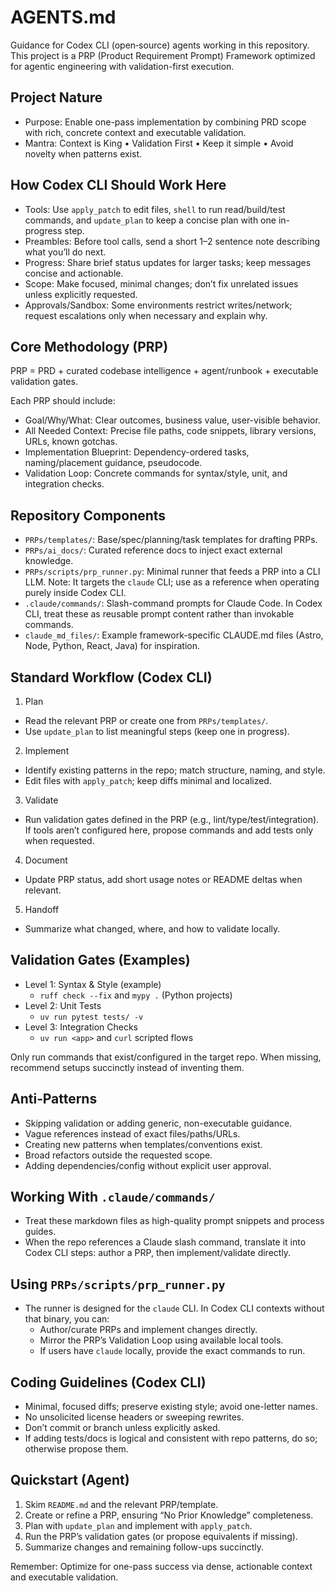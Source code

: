 # AGENTS.md

Guidance for Codex CLI (open‑source) agents working in this repository. This project is a PRP (Product Requirement Prompt) Framework optimized for agentic engineering with validation-first execution.

## Project Nature

- Purpose: Enable one-pass implementation by combining PRD scope with rich, concrete context and executable validation.
- Mantra: Context is King • Validation First • Keep it simple • Avoid novelty when patterns exist.

## How Codex CLI Should Work Here

- Tools: Use `apply_patch` to edit files, `shell` to run read/build/test commands, and `update_plan` to keep a concise plan with one in-progress step.
- Preambles: Before tool calls, send a short 1–2 sentence note describing what you’ll do next.
- Progress: Share brief status updates for larger tasks; keep messages concise and actionable.
- Scope: Make focused, minimal changes; don’t fix unrelated issues unless explicitly requested.
- Approvals/Sandbox: Some environments restrict writes/network; request escalations only when necessary and explain why.

## Core Methodology (PRP)

PRP = PRD + curated codebase intelligence + agent/runbook + executable validation gates.

Each PRP should include:
- Goal/Why/What: Clear outcomes, business value, user-visible behavior.
- All Needed Context: Precise file paths, code snippets, library versions, URLs, known gotchas.
- Implementation Blueprint: Dependency-ordered tasks, naming/placement guidance, pseudocode.
- Validation Loop: Concrete commands for syntax/style, unit, and integration checks.

## Repository Components

- `PRPs/templates/`: Base/spec/planning/task templates for drafting PRPs.
- `PRPs/ai_docs/`: Curated reference docs to inject exact external knowledge.
- `PRPs/scripts/prp_runner.py`: Minimal runner that feeds a PRP into a CLI LLM. Note: It targets the `claude` CLI; use as a reference when operating purely inside Codex CLI.
- `.claude/commands/`: Slash-command prompts for Claude Code. In Codex CLI, treat these as reusable prompt content rather than invokable commands.
- `claude_md_files/`: Example framework-specific CLAUDE.md files (Astro, Node, Python, React, Java) for inspiration.

## Standard Workflow (Codex CLI)

1) Plan
- Read the relevant PRP or create one from `PRPs/templates/`.
- Use `update_plan` to list meaningful steps (keep one in progress).

2) Implement
- Identify existing patterns in the repo; match structure, naming, and style.
- Edit files with `apply_patch`; keep diffs minimal and localized.

3) Validate
- Run validation gates defined in the PRP (e.g., lint/type/test/integration). If tools aren’t configured here, propose commands and add tests only when requested.

4) Document
- Update PRP status, add short usage notes or README deltas when relevant.

5) Handoff
- Summarize what changed, where, and how to validate locally.

## Validation Gates (Examples)

- Level 1: Syntax & Style (example)
  - `ruff check --fix` and `mypy .` (Python projects)
- Level 2: Unit Tests
  - `uv run pytest tests/ -v`
- Level 3: Integration Checks
  - `uv run <app>` and `curl` scripted flows

Only run commands that exist/configured in the target repo. When missing, recommend setups succinctly instead of inventing them.

## Anti‑Patterns

- Skipping validation or adding generic, non-executable guidance.
- Vague references instead of exact files/paths/URLs.
- Creating new patterns when templates/conventions exist.
- Broad refactors outside the requested scope.
- Adding dependencies/config without explicit user approval.

## Working With `.claude/commands/`

- Treat these markdown files as high-quality prompt snippets and process guides.
- When the repo references a Claude slash command, translate it into Codex CLI steps: author a PRP, then implement/validate directly.

## Using `PRPs/scripts/prp_runner.py`

- The runner is designed for the `claude` CLI. In Codex CLI contexts without that binary, you can:
  - Author/curate PRPs and implement changes directly.
  - Mirror the PRP’s Validation Loop using available local tools.
  - If users have `claude` locally, provide the exact commands to run.

## Coding Guidelines (Codex CLI)

- Minimal, focused diffs; preserve existing style; avoid one-letter names.
- No unsolicited license headers or sweeping rewrites.
- Don’t commit or branch unless explicitly asked.
- If adding tests/docs is logical and consistent with repo patterns, do so; otherwise propose them.

## Quickstart (Agent)

1. Skim `README.md` and the relevant PRP/template.
2. Create or refine a PRP, ensuring “No Prior Knowledge” completeness.
3. Plan with `update_plan` and implement with `apply_patch`.
4. Run the PRP’s validation gates (or propose equivalents if missing).
5. Summarize changes and remaining follow-ups succinctly.

Remember: Optimize for one-pass success via dense, actionable context and executable validation.

